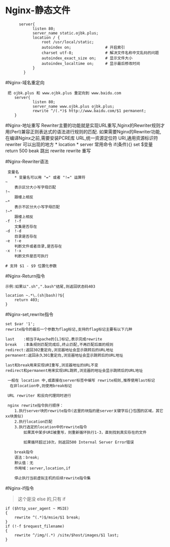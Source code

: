 
# Nginx-静态文件			
	
		  server{
				listen 80;
				server_name static.ojbk.plus;
				location / {
					root /usr/local/static;		
					autoindex on;               # 开启索引    
					charset utf-8;				# 解决文件名称中文乱码的问题
					autoindex_exact_size on;    # 显示文件大小        
					autoindex_localtime on;     # 显示最后修改时间     
				}
			}
		
		
		


 
#Nginx-域名重定向	

	 把 ojbk.plus 和 www.ojbk.plus 重定向到 www.baidu.com
		server{
				listen 80;
				server_name www.ojbk.plus ojbk.plus;
				rewrite ^/(.*)$ http://www.baidu.com/$1 permanent;  
		}



#Nginx-地址重写	
	Rewriter主要的功能就是实现URL重写,Nginx的Rewriter规则才用(Perl)兼容正则表达式的语法进行规则的匹配.
	如果需要Nginx的Rewriter功能,在编译Nginx之前,需要安装PCRE库
	 URL,统一资源定位符
	 URI,通用资源标识符
	 rewriter 可以出现的地方
		* location 
		* server
	 常用命令
		if(条件){}
		set $变量
		return 500
		beak 跳出 rewrite
		rewrite 重写


#Nginx-Rewriter语法

	 变量名
		* 变量名可以用 "=" 或者 "!=" 运算符
	~
		表示区分大小写字母匹配
	!~
		跟楼上相反
	~*
		表示不区分大小写字母匹配
	!~*
		跟楼上相反
	-f	!-f
		文集是否存在
	-d	!-d
		目录是否存在
	-e	!-e
		判断文件或者目录,是否存在
	-x	!-x
		判断文件是否可执行
	
	# 支持 $1 - $9 位置化参数

		

#Nginx-Return指令

	示例:如果以".sh",".bash"结尾,则返回状态码403

	location ~.*\.(sh|bash)?${
		return 403;
	}


#Nginx-set,rewrite指令

	set $var '1';
	rewrite指令的最后一个参数为flag标记,支持的flag标记主要有以下几种

	last	:相当于Apache的[L]标记,表示完成rewrite
	break	:本条规则匹配完成后,终止匹配,不再匹配后面的规则
	redirect:返回302重定向,浏览器地址会显示跳转后的URL地址
	permanent:返回永久301重定向,浏览器地址会显示跳转后的URL地址

	last和break用来实现URI重写,浏览器地址的URL不变
	redirect和permanent用来实现URL跳转,浏览器的地址会显示跳转后的URL地址

	 一般在 location 中,或直接在server标签中编写 rewrite规则,推荐使用last标记
	  在非location中,则使用break标记
	
	 URL rewriter 和反向代理同时进行

	 nginx rewrite指令执行顺序：
		1.执行server块的rewrite指令(这里的块指的是server关键字后{}包围的区域，其它xx块类似)
		2.执行location匹配
		3.执行选定的location中的rewrite指令
			如果其中某步URI被重写，则重新循环执行1-3，直到找到真实存在的文件

			如果循环超过10次，则返回500 Internal Server Error错误

		break指令
		语法：break;
		默认值：无
		作用域：server,location,if

		停止执行当前虚拟主机的后续rewrite指令集


#Nginx-if指令		
	
> 这个是没 else 的,只有 if

	if ($http_user_agent ~ MSIE)
	{
		rewrite ^(.*)$/msie/$1 break;
	}
	if (!-f $request_filename)
	{
		rewrite ^/img/(.*) /site/$host/images/$1 last;
	}
